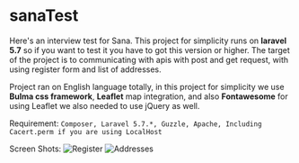 # sanaTest
Here's an interview test for Sana.
This project for simplicity runs on **laravel 5.7** so if you want to test it you have to got this version or higher.
The target of the project is to communicating with apis with post and get request, with using register form and list of addresses.

Project ran on English language totally, in this project for simplicity we use **Bulma css framework**, **Leaflet** map integration, and also **Fontawesome** for using Leaflet we also needed to use jQuery as well.

Requirement:
`Composer, Laravel 5.7.*, Guzzle, Apache, Including Cacert.perm if you are using LocalHost`

Screen Shots:
![Register](https://github.com/SMAliKSS/sanaTest/blob/master/public/screenshots/register.png)
![Addresses](https://github.com/SMAliKSS/sanaTest/blob/master/public/screenshots/addresses.png)
